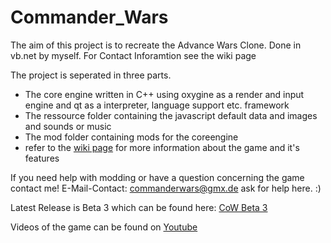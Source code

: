 # Commander_Wars
The aim of this project is to recreate the Advance Wars Clone. Done in vb.net by myself. For Contact Inforamtion see the wiki page

The project is seperated in three parts.
* The core engine written in C++ using oxygine as a render and input engine and qt as a interpreter, language support etc. framework
* The ressource folder containing the javascript default data and images and sounds or music
* The mod folder containing mods for the coreengine
* refer to the [wiki page](https://github.com/Robosturm/Commander_Wars/wiki) for more information about the game and it's features

If you need help with modding or have a question concerning the game contact me!
E-Mail-Contact: commanderwars@gmx.de ask for help here. :)

Latest Release is Beta 3 which can be found here: [CoW Beta 3](https://github.com/Robosturm/Commander_Wars/releases/tag/Beta_3)

Videos of the game can be found on [Youtube](https://www.youtube.com/user/Robosturm)
